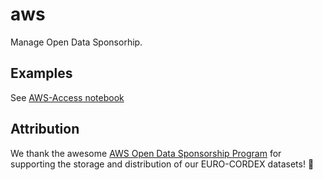 # aws
Manage Open Data Sponsorhip.

## Examples

See [AWS-Access notebook](https://wcrp-cordex.github.io/cordex-tutorials/aws-access.html)


## Attribution

We thank the awesome [AWS Open Data Sponsorship Program](https://aws.amazon.com/de/opendata/open-data-sponsorship-program/) for supporting the
storage and distribution of our EURO-CORDEX datasets! :rocket:
